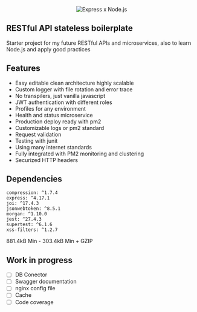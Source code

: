 
<p align="center">
  <img src="https://github.com/SegoCode/Express-api-rest-archetype/blob/main/media/header-alternative.png" alt="Express x Node.js"/>
</p>


## RESTful API stateless boilerplate
Starter project for my future RESTful APIs and microservices, also to learn Node.js and apply good practices 


## Features
 - Easy editable clean architecture highly scalable
 - Custom logger with file rotation and error trace
 - No transpilers, just vanilla javascript
 - JWT authentication with different roles
 - Profiles for any environment
 - Health and status microservice
 - Production deploy ready with pm2
 - Customizable logs or pm2 standard  
 - Request validation
 - Testing with junit
 - Using many internet standards
 - Fully integrated with PM2 monitoring and clustering
 - Securized HTTP headers



## Dependencies


```
compression: ^1.7.4
express: ^4.17.1
joi: ^17.4.3
jsonwebtoken: ^8.5.1
morgan: ^1.10.0
jest: ^27.4.3
supertest: ^6.1.6
xss-filters: ^1.2.7
```
881.4kB Min - 303.4kB Min + GZIP

## Work in progress
- [ ] DB Conector
- [ ] Swagger documentation
- [ ] nginx config file
- [ ] Cache
- [ ] Code coverage
